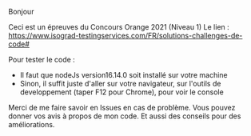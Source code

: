   Bonjour
  
Ceci est un épreuves du Concours Orange 2021 (Niveau 1)
Le lien : https://www.isograd-testingservices.com/FR/solutions-challenges-de-code#

Pour tester le code : 
  - Il faut que nodeJs version16.14.0 soit installé sur votre machine
  - Sinon, il suffit juste d'aller sur votre navigateur, sur l'outils de developpement (taper F12 pour Chrome), pour voir le console

Merci de me faire savoir en Issues en cas de problème.
Vous pouvez donner vos avis à propos de mon code. Et aussi des conseils pour des améliorations.
